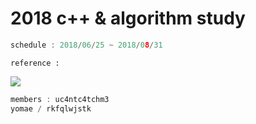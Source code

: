 # 2018 c++ & algorithm study

```c++
schedule : 2018/06/25 ~ 2018/08/31
```

```
reference :
```

![](http://bookimg.gilbut.co.kr/book/BN001899/rn_view_BN001899.jpg)

```c++
members : uc4ntc4tchm3
yomae / rkfqlwjstk
```

